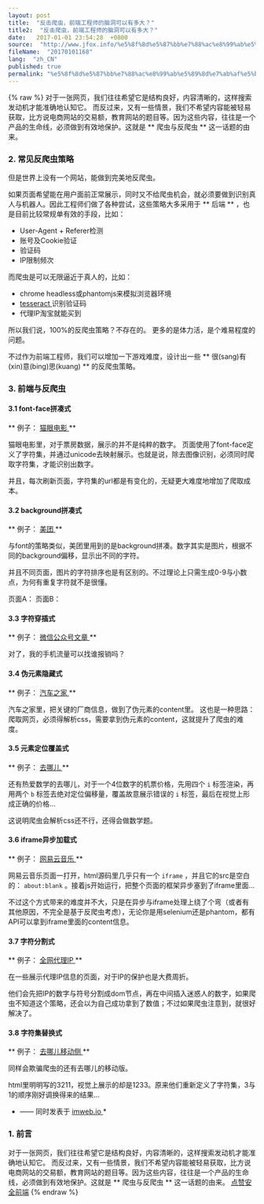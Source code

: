 ```yaml
---
layout: post
title:  "反击爬虫，前端工程师的脑洞可以有多大？"
title2:  "反击爬虫，前端工程师的脑洞可以有多大？"
date:   2017-01-01 23:54:28  +0800
source:  "http://www.jfox.info/%e5%8f%8d%e5%87%bb%e7%88%ac%e8%99%ab%e5%89%8d%e7%ab%af%e5%b7%a5%e7%a8%8b%e5%b8%88%e7%9a%84%e8%84%91%e6%b4%9e%e5%8f%af%e4%bb%a5%e6%9c%89%e5%a4%9a%e5%a4%a7.html"
fileName:  "20170101168"
lang:  "zh_CN"
published: true
permalink: "%e5%8f%8d%e5%87%bb%e7%88%ac%e8%99%ab%e5%89%8d%e7%ab%af%e5%b7%a5%e7%a8%8b%e5%b8%88%e7%9a%84%e8%84%91%e6%b4%9e%e5%8f%af%e4%bb%a5%e6%9c%89%e5%a4%9a%e5%a4%a7.html"
---
```

{% raw %}
对于一张网页，我们往往希望它是结构良好，内容清晰的，这样搜索发动机才能准确地认知它。 而反过来，又有一些情景，我们不希望内容能被轻易获取，比方说电商网站的交易额，教育网站的题目等。因为这些内容，往往是一个产品的生命线，必须做到有效地保护。这就是 ** 爬虫与反爬虫 ** 这一话题的由来。 

###  2. 常见反爬虫策略 

 但是世界上没有一个网站，能做到完美地反爬虫。 

 如果页面希望能在用户面前正常展示，同时又不给爬虫机会，就必须要做到识别真人与机器人。因此工程师们做了各种尝试，这些策略大多采用于 ** 后端 ** ，也是目前比较常规单有效的手段，比如： 

-  User-Agent + Referer检测 
-  账号及Cookie验证 
-  验证码 
-  IP限制频次 

 而爬虫是可以无限逼近于真人的，比如： 

-  chrome headless或phantomjs来模拟浏览器环境 
- [ tesseract ](http://www.jfox.info/go.php?url=http://udn.yyuap.com/doc/ae/920457.html) 识别验证码 
-  代理IP淘宝就能买到 

 所以我们说，100%的反爬虫策略？不存在的。 更多的是体力活，是个难易程度的问题。 

 不过作为前端工程师，我们可以增加一下游戏难度，设计出一些 ** 很(sang)有(xin)意(bing)思(kuang) ** 的反爬虫策略。 

###  3. 前端与反爬虫 

####  3.1 font-face拼凑式 

** 例子： [ 猫眼电影 ](http://www.jfox.info/go.php?url=http://maoyan.com/films/342601)**

 猫眼电影里，对于票房数据，展示的并不是纯粹的数字。 页面使用了font-face定义了字符集，并通过unicode去映射展示。也就是说，除去图像识别，必须同时爬取字符集，才能识别出数字。 

 并且，每次刷新页面，字符集的url都是有变化的，无疑更大难度地增加了爬取成本。 

####  3.2 background拼凑式 

** 例子： [ 美团 ](http://www.jfox.info/go.php?url=http://www.meituan.com/dianying/342601#content)**

 与font的策略类似，美团里用到的是background拼凑。数字其实是图片，根据不同的background偏移，显示出不同的字符。 

 并且不同页面，图片的字符排序也是有区别的。不过理论上只需生成0-9与小数点，为何有重复字符就不是很懂。 

 页面A： 页面B： 

####  3.3 字符穿插式 

** 例子： [ 微信公众号文章 ](http://www.jfox.info/go.php?url=https://mp.weixin.qq.com/s?__biz=MzI0MDYwNjk2OA==&amp;mid=2247484365&amp;idx=4&amp;sn=291a93e8a4ce6e90d3b6ef8b98fe09c4&amp;chksm=e919085ade6e814cc037ecf6a873f22da0e492911a4e539e6f8fdeff022806b4d248c4d54194&amp;scene=4)**

 对了，我的手机流量可以找谁报销吗？ 

####  3.4 伪元素隐藏式 

** 例子： [ 汽车之家 ](http://www.jfox.info/go.php?url=http://car.autohome.com.cn/config/series/3170.html)**

 汽车之家里，把关键的厂商信息，做到了伪元素的content里。 这也是一种思路：爬取网页，必须得解析css，需要拿到伪元素的content，这就提升了爬虫的难度。 

####  3.5 元素定位覆盖式 

** 例子： [ 去哪儿 ](http://www.jfox.info/go.php?url=https://flight.qunar.com/site/oneway_list.htm?searchDepartureAirport=%E5%B9%BF%E5%B7%9E&amp;searchArrivalAirport=%E5%8C%97%E4%BA%AC&amp;searchDepartureTime=2017-07-06&amp;searchArrivalTime=2017-07-09&amp;nextNDays=0&amp;startSearch=true&amp;fromCode=CAN&amp;toCode=BJS&amp;from=qunarindex&amp;lowestPrice=null)**

 还有热爱数学的去哪儿，对于一个4位数字的机票价格，先用四个 ` i ` 标签渲染，再用两个 ` b ` 标签去绝对定位偏移量，覆盖故意展示错误的 ` i ` 标签，最后在视觉上形成正确的价格… 

 这说明爬虫会解析css还不行，还得会做数学题。 

####  3.6 iframe异步加载式 

** 例子： [ 网易云音乐 ](http://www.jfox.info/go.php?url=http://music.163.com/#/song?id=424477863)**

 网易云音乐页面一打开，html源码里几乎只有一个 ` iframe ` ，并且它的src是空白的： ` about:blank ` 。接着js开始运行，把整个页面的框架异步塞到了iframe里面… 

 不过这个方式带来的难度并不大，只是在异步与iframe处理上绕了个弯（或者有其他原因，不完全是基于反爬虫考虑），无论你是用selenium还是phantom，都有API可以拿到iframe里面的content信息。 

####  3.7 字符分割式 

** 例子： [ 全网代理IP ](http://www.jfox.info/go.php?url=http://www.goubanjia.com/)**

 在一些展示代理IP信息的页面，对于IP的保护也是大费周折。 

 他们会先把IP的数字与符号分割成dom节点，再在中间插入迷惑人的数字，如果爬虫不知道这个策略，还会以为自己成功拿到了数值；不过如果爬虫注意到，就很好解决了。 

####  3.8 字符集替换式 

** 例子： [ 去哪儿移动侧 ](http://www.jfox.info/go.php?url=https://m.flight.qunar.com/ncs/page/flightlist?depCity=%E5%8C%97%E4%BA%AC&amp;arrCity=%E4%B8%8A%E6%B5%B7&amp;goDate=2017-07-05&amp;backDate=&amp;sort=&amp;airLine=&amp;from=)**

 同样会欺骗爬虫的还有去哪儿的移动版。 

 html里明明写的3211，视觉上展示的却是1233。原来他们重新定义了字符集，3与1的顺序刚好调换得来的结果… 

* —— 同时发表于 [ imweb.io ](http://www.jfox.info/go.php?url=http://imweb.io/topic/595b7161d6ca6b4f0ac71f05)*

###  1. 前言 

 对于一张网页，我们往往希望它是结构良好，内容清晰的，这样搜索发动机才能准确地认知它。 而反过来，又有一些情景，我们不希望内容能被轻易获取，比方说电商网站的交易额，教育网站的题目等。因为这些内容，往往是一个产品的生命线，必须做到有效地保护。这就是 ** 爬虫与反爬虫 ** 这一话题的由来。 
[点赞](void(0))[安全](http://www.jfox.info/go.php?url=http://ju.outofmemory.cn/tag/%E5%AE%89%E5%85%A8/)[前端](http://www.jfox.info/go.php?url=http://ju.outofmemory.cn/tag/%E5%89%8D%E7%AB%AF/)
{% endraw %}
